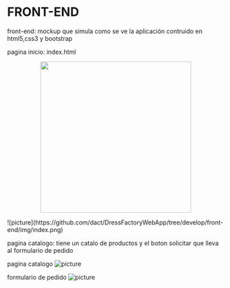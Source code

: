 # FRONT-END

front-end: mockup que simula como se ve la aplicación contruido en html5,css3 y bootstrap

pagina inicio: index.html
<p align="center">
  <img src="https://github.com/dact/DressFactoryWebApp/tree/develop/front-end/img/index.png" width="350"/>
  </p>
![picture](https://github.com/dact/DressFactoryWebApp/tree/develop/front-end/img/index.png)

pagina catalogo: tiene un catalo de productos y el boton solicitar que lleva al formulario de pedido

pagina catalogo
![picture](https://github.com/dact/DressFactoryWebApp/tree/develop/front-end/img/catalog.png)

formulario de pedido
![picture](https://github.com/dact/DressFactoryWebApp/tree/develop/front-end/img/form.png)